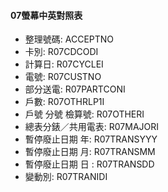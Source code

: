 #### 07螢幕中英對照表
- 整理號碼: ACCEPTNO
- 卡別: R07CDCODI
- 計算日: R07CYCLEI
- 電號: R07CUSTNO
- 部分送電: R07PARTCONI
- 戶數: R07OTHRLP1I
- 戶號 分號 檢算號: R07OTHERI
- 總表分錶／共用電表: R07MAJORI
- 暫停廢止日期 年: R07TRANSYYY
- 暫停廢止日期 月: R07TRANSMM
- 暫停廢止日期 日  : R07TRANSDD
- 變動別: R07TRANIDI